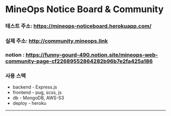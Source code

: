# MineOps Notice Board & Community

### 테스트 주소: https://mineops-noticeboard.herokuapp.com/

### 실제 주소: http://community.mineops.link

### notion : https://funny-gourd-490.notion.site/mineops-web-community-page-cf22689552864282b96b7e2fa425a186

### 사용 스택

- backend - Express.js
- frontend - pug, scss, js
- db - MongoDB, AWS-S3
- deploy - heroku

---
